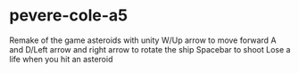 # pevere-cole-a5
Remake of the game asteroids with unity
W/Up arrow to move forward
A and D/Left arrow and right arrow to rotate the ship
Spacebar to shoot
Lose a life when you hit an asteroid 
